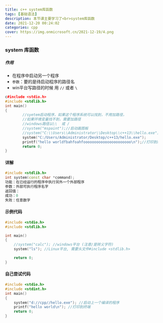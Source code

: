 ```yaml
---
title: c++ system库函数
tags: [基础语法]
description: 本节课主要学习了<br>system库函数
date: 2021-12-20 00:24:02
categories: cpp
cover: https://img.onmicrosoft.cn/2021-12-19/4.png
---
```

### system 库函数

##### 作用

- 在程序中启动另一个程序
- `参数`：要的是待启动程序的路径名
- win平台写路径的时候 用 `//` 或者 `\`

```c++
c#include <stdio.h>
#include <stdlib.h>
int main()
{
        //syetem启动程序，如果这个程序系统可以找到，不用加路径，
        //如果环境变量找不到，需要加路径
        //windows路径以\\  或 /
        //system("mspaint");//启动画图板
        //system("C:\\Users\\Administrator\\Desktop\\c++13\\hello.exe");
        system("C:/Users/Administrator/Desktop/c++13/hello.exe");
        printf("hello worldfbahfoahfoooooooooooooooooooooo\n");//打印到终端
        return 0;
}
```

#### 详解

```c++
#include <stdlib.h>
int system(const char *command);
功能：在已经运行的程序中执行另外一个外部程序
参数：外部可执行程序名字
返回值：
成功：0
失败：任意数字
```

#### 示例代码

```c++
#include <stdio.h>
#include <stdlib.h>

int main()
{
	//system("calc"); //windows平台 (注意/是转义字符)
	system("ls"); //Linux平台, 需要头文件#include <stdlib.h>

	return 0;
}
```

#### 自己尝试代码

```c++
#include <stdio.h>
#include <stdint.h>
int main()
{
	system("d://cpp//hello.exe"); //启动上一个编译的程序
	printf("hello world\n"); //打印到终端
	return 0;
}
```

